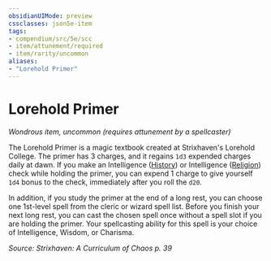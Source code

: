 ```yaml
---
obsidianUIMode: preview
cssclasses: json5e-item
tags:
- compendium/src/5e/scc
- item/attunement/required
- item/rarity/uncommon
aliases: 
- "Lorehold Primer"
---
```

# Lorehold Primer
*Wondrous item, uncommon (requires attunement by a spellcaster)*  


The Lorehold Primer is a magic textbook created at Strixhaven's Lorehold College. The primer has 3 charges, and it regains `1d3` expended charges daily at dawn. If you make an Intelligence ([History](Mechanics/Rules/skills.md#History)) or Intelligence ([Religion](Mechanics/Rules/skills.md#Religion)) check while holding the primer, you can expend 1 charge to give yourself `1d4` bonus to the check, immediately after you roll the `d20`.

In addition, if you study the primer at the end of a long rest, you can choose one 1st-level spell from the cleric or wizard spell list. Before you finish your next long rest, you can cast the chosen spell once without a spell slot if you are holding the primer. Your spellcasting ability for this spell is your choice of Intelligence, Wisdom, or Charisma.

*Source: Strixhaven: A Curriculum of Chaos p. 39*